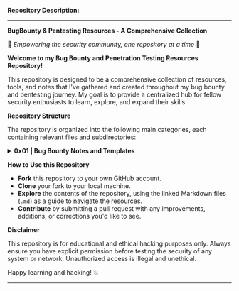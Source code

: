 **Repository Description:**

---

**BugBounty & Pentesting Resources - A Comprehensive Collection**

🔐 *Empowering the security community, one repository at a time* 🔐

**Welcome to my Bug Bounty and Penetration Testing Resources Repository!**

This repository is designed to be a comprehensive collection of resources, tools, and notes that I've gathered and created throughout my bug bounty and pentesting journey. My goal is to provide a centralized hub for fellow security enthusiasts to learn, explore, and expand their skills.

**Repository Structure**

The repository is organized into the following main categories, each containing relevant files and subdirectories:

<details>
<summary> <strong>0x01 | Bug Bounty Notes and Templates</strong></summary>
    
1.  Bug Bounty Testing Note Template
     * [Personal Bug Bounty Testing Note](https://github.com/alpernae/bugbounty/blob/main/0x01/BugBountyTestingNoteTemplate.md)
</details>


**How to Use this Repository**

- **Fork** this repository to your own GitHub account.
- **Clone** your fork to your local machine.
- **Explore** the contents of the repository, using the linked Markdown files (`.md`) as a guide to navigate the resources.
- **Contribute** by submitting a pull request with any improvements, additions, or corrections you'd like to see.

**Disclaimer**

This repository is for educational and ethical hacking purposes only. Always ensure you have explicit permission before testing the security of any system or network. Unauthorized access is illegal and unethical.

Happy learning and hacking! 💥

---
